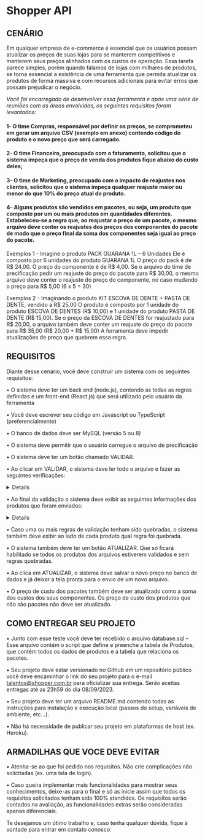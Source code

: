 # Shopper API


## CENÁRIO
Em qualquer empresa de e-commerce é essencial que os usuários possam atualizar os preços de
suas lojas para se manterem competitivos e manterem seus preços alinhados com os custos de
operação. Essa tarefa parece simples, porém quando falamos de lojas com milhares de produtos,
se torna essencial a existência de uma ferramenta que permita atualizar os produtos de forma
massiva e com recursos adicionais para evitar erros que possam prejudicar o negócio.

*Você foi encarregado de desenvolver essa ferramenta e após uma série de reuniões com as áreas
envolvidas, os seguintes requisitos foram levantados:*

#### 1- O time Compras, responsável por definir os preços, se comprometeu em gerar um arquivo CSV (exemplo em anexo) contendo código do produto e o novo preço que será carregado.

#### 2- O time Financeiro, preocupado com o faturamento, solicitou que o sistema impeça que o preço de venda dos produtos fique abaixo do custo deles;

#### 3- O time de Marketing, preocupado com o impacto de reajustes nos clientes, solicitou que o sistema impeça qualquer reajuste maior ou menor do que 10% do preço atual do produto.

#### 4- Alguns produtos são vendidos em pacotes, ou seja, um produto que composto por um ou mais produtos em quantidades diferentes. Estabeleceu-se a regra que, ao reajustar o preço de um pacote, o mesmo arquivo deve conter os reajustes dos preços dos componentes do pacote de modo que o preço final da soma dos componentes seja igual ao preço do pacote.

Exemplos 1 -
Imagine o produto PACK GUARANA 1L – 6 Unidades
Ele é composto por 6 unidades do produto GUARANA 1L
O preço do pack é de R$ 24,00. O preço do componente é de R$ 4,00.
Se o arquivo do time de precificação pedir um reajuste do preço do pacote para
R$ 30,00, o mesmo arquivo deve conter o reajuste do preço do componente, no
caso mudando o preço para R$ 5,00 (6 x 5 = 30)

Exemplos 2 -
Imaginando o produto KIT ESCOVA DE DENTE + PASTA DE DENTE, vendido a R$
25,00
O produto é composto por 1 unidade do produto ESCOVA DE DENTES (R$ 10,00) e
1 unidade do produto PASTA DE DENTE (R$ 15,00). Se o preço da ESCOVA DE DENTES for
reajustado para R$ 20,00, o arquivo também deve conter um reajuste do preço do pacote
para R$ 35,00 (R$ 20,00 + R$ 15,00)
A ferramenta deve impedir atualizações de preço que quebrem essa regra.

## REQUISITOS

Diante desse cenário, você deve construir um sistema com os seguintes requisitos:

• O sistema deve ter um back end (node.js), contendo as todas as regras definidas e um
front-end (React.js) que será utilizado pelo usuário da ferramenta

• Você deve escrever seu código em Javascript ou TypeScript (preferencialmente)

• O banco de dados deve ser MySQL (versão 5 ou 8)

• O sistema deve permitir que o usuário carregue o arquivo de precificação

• O sistema deve ter um botão chamado VALIDAR.

• Ao clicar em VALIDAR, o sistema deve ler todo o arquivo e fazer as seguintes verificações:
<details>
- Todos os campos necessários existem?
- Os códigos de produtos informados existem?
- Os preços estão preenchidos e são valores numéricos validos.?
- O arquivo respeita as regras levantadas na seção CENARIO?
</details>

• Ao final da validação o sistema deve exibir as seguintes informações dos produtos que
foram enviados:
<details>
o Codigo, Nome, Preço Atual, Novo Preço
</details>

• Caso uma ou mais regras de validação tenham sido quebradas, o sistema também deve
exibir ao lado de cada produto qual regra foi quebrada.

• O sistema também deve ter um botão ATUALIZAR. Que só ficará habilitado se todos os
produtos dos arquivos estiverem validados e sem regras quebradas.

• Ao clica em ATUALIZAR, o sistema deve salvar o novo preço no banco de dados e já deixar
a tela pronta para o envio de um novo arquivo.

• O preço de custo dos pacotes também deve ser atualizado como a soma dos custos dos
seus componentes. Os preço de custo dos produtos que não são pacotes não deve ser
atualizado.

## COMO ENTREGAR SEU PROJETO

• Junto com esse teste você deve ter recebido o arquivo database.sql – Esse arquivo contém
o script que define e preenche a tabela de Produtos, que contém todos os dados de
produtos e a tabela que relaciona os pacotes.

• Seu projeto deve estar versionado no Github em um repositório público você deve
encaminhar o link do seu projeto para o e-mail talentos@shopper.com.br para oficializar
sua entrega. Serão aceitas entregas até as 23h59 do dia 08/09/2023.

• Seu projeto deve ter um arquivo README.md contendo todas as instruções para
instalação e execução local (passos do setup, variáveis de ambiente, etc...).

• Não há necessidade de publicar seu projeto em plataformas de host (ex. Heroku).

## ARMADILHAS QUE VOCE DEVE EVITAR

• Atenha-se ao que foi pedido nos requisitos. Não crie complicações não solicitadas (ex.
uma tela de login).

• Caso queira implementar mais funcionalidades para mostrar seus conhecimentos, deixe-as
para o final e só as inicie assim que todos os requisitos solicitados tenham sido 100%
atendidos. Os requisitos serão contados na avaliação, as funcionalidades extras serão
consideradas apenas diferenciais.

Te desejamos um ótimo trabalho e, caso tenha qualquer dúvida, fique à vontade para entrar em contato conosco.
